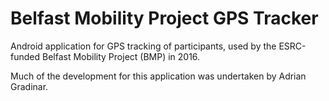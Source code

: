 # Belfast Mobility Project GPS Tracker

Android application for GPS tracking of participants, used by the ESRC-funded Belfast Mobility Project (BMP) in 2016.

Much of the development for this application was undertaken by Adrian Gradinar. 
